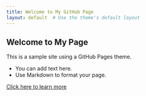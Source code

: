 ```yaml
---
title: Welcome to My GitHub Page
layout: default  # Use the theme's default layout
---
```


## Welcome to My Page

This is a sample site using a GitHub Pages theme.

- You can add text here.
- Use Markdown to format your page.

[Click here to learn more](https://github.com/username/repository)
